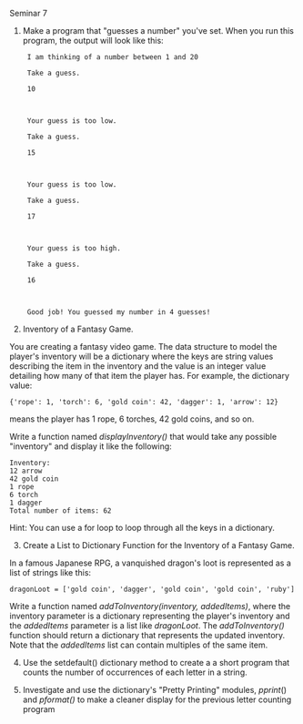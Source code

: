 Seminar 7

1. Make a program that &quot;guesses a number&quot; you&#39;ve set. When you run this program, the output will look like this:


        I am thinking of a number between 1 and 20

        Take a guess.

        10
        
        

        Your guess is too low.

        Take a guess.

        15
        
        

        Your guess is too low.

        Take a guess.

        17
        
        

        Your guess is too high.

        Take a guess.

        16
        
        

        Good job! You guessed my number in 4 guesses!



2. Inventory of a Fantasy Game.

You are creating a fantasy video game. The data structure to model the player&#39;s inventory will be a dictionary where the keys are string values describing the item in the inventory and the value is an integer value detailing how many of that item the player has. For example, the dictionary value:


    {'rope': 1, 'torch': 6, 'gold coin': 42, 'dagger': 1, 'arrow': 12} 


means the player has 1 rope, 6 torches, 42 gold coins, and so on.

Write a function named _displayInventory()_ that would take any possible &quot;inventory&quot; and display it like the following:

    Inventory:
    12 arrow
    42 gold coin
    1 rope
    6 torch
    1 dagger
    Total number of items: 62
    
    

Hint: You can use a for loop to loop through all the keys in a dictionary.

3. Create a List to Dictionary Function for the Inventory of a Fantasy Game.

In a famous Japanese RPG, a vanquished dragon&#39;s loot is represented as a list of strings like this:


    dragonLoot = ['gold coin', 'dagger', 'gold coin', 'gold coin', 'ruby'] 


Write a function named _addToInventory(inventory, addedItems)_, where the inventory parameter is a dictionary representing the player&#39;s inventory and the _addedItems_ parameter is a list like _dragonLoot_. The _addToInventory()_ function should return a dictionary that represents the updated inventory. Note that the _addedItems_ list can contain multiples of the same item.


4. Use the setdefault() dictionary method to create a a short program that counts the number of occurrences of each letter in a string.


5. Investigate and use the dictionary&#39;s &quot;Pretty Printing&quot; modules, _pprint_() and _pformat()_ to make a cleaner display for the previous letter counting program




